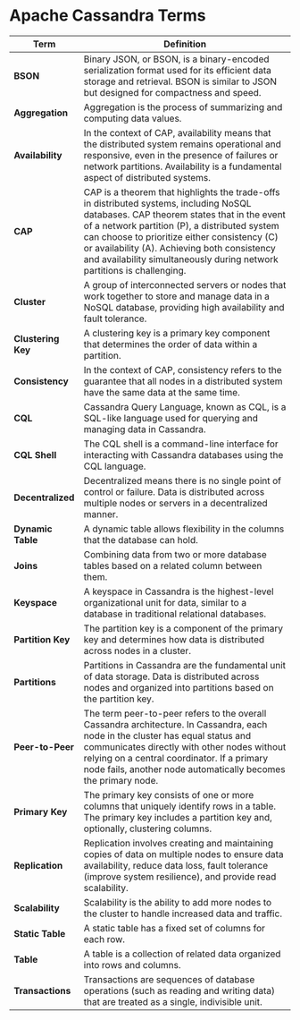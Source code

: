 # Apache Cassandra Terms

| Term | Definition |
|------|------------|
| **BSON** | Binary JSON, or BSON, is a binary-encoded serialization format used for its efficient data storage and retrieval. BSON is similar to JSON but designed for compactness and speed. |
| **Aggregation** | Aggregation is the process of summarizing and computing data values. |
| **Availability** | In the context of CAP, availability means that the distributed system remains operational and responsive, even in the presence of failures or network partitions. Availability is a fundamental aspect of distributed systems. |
| **CAP** | CAP is a theorem that highlights the trade-offs in distributed systems, including NoSQL databases. CAP theorem states that in the event of a network partition (P), a distributed system can choose to prioritize either consistency (C) or availability (A). Achieving both consistency and availability simultaneously during network partitions is challenging. |
| **Cluster** | A group of interconnected servers or nodes that work together to store and manage data in a NoSQL database, providing high availability and fault tolerance. |
| **Clustering Key** | A clustering key is a primary key component that determines the order of data within a partition. |
| **Consistency** | In the context of CAP, consistency refers to the guarantee that all nodes in a distributed system have the same data at the same time. |
| **CQL** | Cassandra Query Language, known as CQL, is a SQL-like language used for querying and managing data in Cassandra. |
| **CQL Shell** | The CQL shell is a command-line interface for interacting with Cassandra databases using the CQL language. |
| **Decentralized** | Decentralized means there is no single point of control or failure. Data is distributed across multiple nodes or servers in a decentralized manner. |
| **Dynamic Table** | A dynamic table allows flexibility in the columns that the database can hold. |
| **Joins** | Combining data from two or more database tables based on a related column between them. |
| **Keyspace** | A keyspace in Cassandra is the highest-level organizational unit for data, similar to a database in traditional relational databases. |
| **Partition Key** | The partition key is a component of the primary key and determines how data is distributed across nodes in a cluster. |
| **Partitions** | Partitions in Cassandra are the fundamental unit of data storage. Data is distributed across nodes and organized into partitions based on the partition key. |
| **Peer-to-Peer** | The term peer-to-peer refers to the overall Cassandra architecture. In Cassandra, each node in the cluster has equal status and communicates directly with other nodes without relying on a central coordinator. If a primary node fails, another node automatically becomes the primary node. |
| **Primary Key** | The primary key consists of one or more columns that uniquely identify rows in a table. The primary key includes a partition key and, optionally, clustering columns. |
| **Replication** | Replication involves creating and maintaining copies of data on multiple nodes to ensure data availability, reduce data loss, fault tolerance (improve system resilience), and provide read scalability. |
| **Scalability** | Scalability is the ability to add more nodes to the cluster to handle increased data and traffic. |
| **Static Table** | A static table has a fixed set of columns for each row. |
| **Table** | A table is a collection of related data organized into rows and columns. |
| **Transactions** | Transactions are sequences of database operations (such as reading and writing data) that are treated as a single, indivisible unit. |